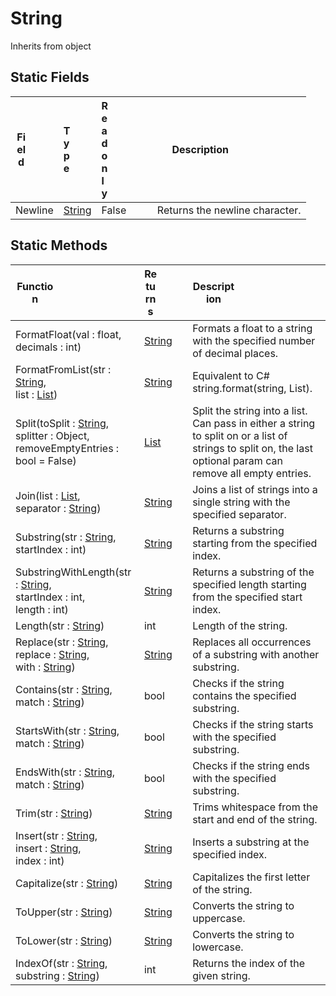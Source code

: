 # String
Inherits from object
## Static Fields
|<div style="width:30%">Field</div>|<div style="width:5%">Type</div>|<div style="width:5%">Readonly</div>|<div style="width:60%">Description</div>|
|---|---|---|---|
|Newline|[String](../static/String.md)|False|Returns the newline character.|
## Static Methods
|<div style="width:33%">Function</div>|<div style="width:33%">Returns</div>|<div style="width:33%">Description</div>|
|---|---|---|
|FormatFloat(val : float,<br/>decimals : int)|[String](../static/String.md)|Formats a float to a string with the specified number of decimal places.|
|FormatFromList(str : [String](../static/String.md),<br/>list : [List](../objects/List.md))|[String](../static/String.md)|Equivalent to C# string.format(string, List<string>).|
|Split(toSplit : [String](../static/String.md),<br/>splitter : Object,<br/>removeEmptyEntries : bool = False)|[List](../objects/List.md)|Split the string into a list. Can pass in either a string to split on or a list of strings to split on, the last optional param can remove all empty entries.|
|Join(list : [List](../objects/List.md),<br/>separator : [String](../static/String.md))|[String](../static/String.md)|Joins a list of strings into a single string with the specified separator.|
|Substring(str : [String](../static/String.md),<br/>startIndex : int)|[String](../static/String.md)|Returns a substring starting from the specified index.|
|SubstringWithLength(str : [String](../static/String.md),<br/>startIndex : int,<br/>length : int)|[String](../static/String.md)|Returns a substring of the specified length starting from the specified start index.|
|Length(str : [String](../static/String.md))|int|Length of the string.|
|Replace(str : [String](../static/String.md),<br/>replace : [String](../static/String.md),<br/>with : [String](../static/String.md))|[String](../static/String.md)|Replaces all occurrences of a substring with another substring.|
|Contains(str : [String](../static/String.md),<br/>match : [String](../static/String.md))|bool|Checks if the string contains the specified substring.|
|StartsWith(str : [String](../static/String.md),<br/>match : [String](../static/String.md))|bool|Checks if the string starts with the specified substring.|
|EndsWith(str : [String](../static/String.md),<br/>match : [String](../static/String.md))|bool|Checks if the string ends with the specified substring.|
|Trim(str : [String](../static/String.md))|[String](../static/String.md)|Trims whitespace from the start and end of the string.|
|Insert(str : [String](../static/String.md),<br/>insert : [String](../static/String.md),<br/>index : int)|[String](../static/String.md)|Inserts a substring at the specified index.|
|Capitalize(str : [String](../static/String.md))|[String](../static/String.md)|Capitalizes the first letter of the string.|
|ToUpper(str : [String](../static/String.md))|[String](../static/String.md)|Converts the string to uppercase.|
|ToLower(str : [String](../static/String.md))|[String](../static/String.md)|Converts the string to lowercase.|
|IndexOf(str : [String](../static/String.md),<br/>substring : [String](../static/String.md))|int|Returns the index of the given string.|
